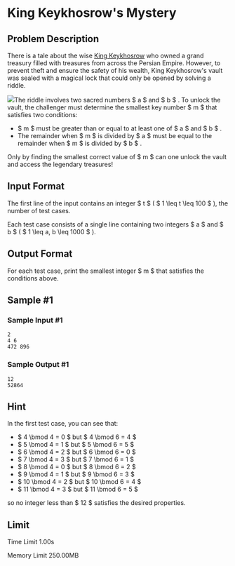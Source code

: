 # King Keykhosrow's Mystery

## Problem Description

There is a tale about the wise [King Keykhosrow](https://en.wikipedia.org/wiki/Kay_Khosrow) who owned a grand treasury filled with treasures from across the Persian Empire. However, to prevent theft and ensure the safety of his wealth, King Keykhosrow's vault was sealed with a magical lock that could only be opened by solving a riddle.

 ![](https://espresso.codeforces.com/02ff1013de2c71e8f78fd7d74b43bd365dcc6a3b.webp)The riddle involves two sacred numbers $ a $ and $ b $ . To unlock the vault, the challenger must determine the smallest key number $ m $ that satisfies two conditions:

- $ m $ must be greater than or equal to at least one of $ a $ and $ b $ .
- The remainder when $ m $ is divided by $ a $ must be equal to the remainder when $ m $ is divided by $ b $ .

Only by finding the smallest correct value of $ m $ can one unlock the vault and access the legendary treasures!

## Input Format

The first line of the input contains an integer $ t $ ( $ 1 \leq t \leq 100 $ ), the number of test cases.

Each test case consists of a single line containing two integers $ a $ and $ b $ ( $ 1 \leq a, b \leq 1000 $ ).

## Output Format

For each test case, print the smallest integer $ m $ that satisfies the conditions above.

## Sample #1

### Sample Input #1

```
2
4 6
472 896
```

### Sample Output #1

```
12
52864
```

## Hint

In the first test case, you can see that:

- $ 4 \bmod 4 = 0 $ but $ 4 \bmod 6 = 4 $
- $ 5 \bmod 4 = 1 $ but $ 5 \bmod 6 = 5 $
- $ 6 \bmod 4 = 2 $ but $ 6 \bmod 6 = 0 $
- $ 7 \bmod 4 = 3 $ but $ 7 \bmod 6 = 1 $
- $ 8 \bmod 4 = 0 $ but $ 8 \bmod 6 = 2 $
- $ 9 \bmod 4 = 1 $ but $ 9 \bmod 6 = 3 $
- $ 10 \bmod 4 = 2 $ but $ 10 \bmod 6 = 4 $
- $ 11 \bmod 4 = 3 $ but $ 11 \bmod 6 = 5 $

 so no integer less than $ 12 $ satisfies the desired properties.

## Limit



Time Limit
1.00s

Memory Limit
250.00MB